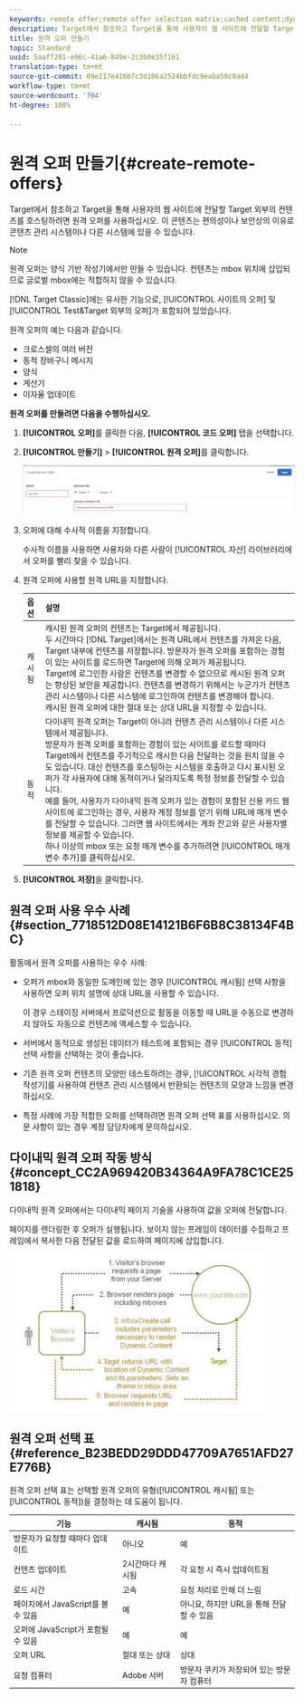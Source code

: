 ```yaml
---
keywords: remote offer;remote offer selection matrix;cached content;dynamic content
description: Target에서 참조하고 Target을 통해 사용자의 웹 사이트에 전달할 Target 외부의 컨텐츠를 호스팅하려면 원격 오퍼를 사용하십시오. 이 콘텐츠는 편의성이나 보안상의 이유로 콘텐츠 관리 시스템이나 다른 시스템에 있을 수 있습니다.
title: 원격 오퍼 만들기
topic: Standard
uuid: 5aaff281-e96c-41a6-849e-2c3b0e35f161
translation-type: tm+mt
source-git-commit: 09e217e416b7c3d106a2524bbfdc9eaba50c0ad4
workflow-type: tm+mt
source-wordcount: '704'
ht-degree: 100%

---
```



# 원격 오퍼 만들기{#create-remote-offers}

Target에서 참조하고 Target을 통해 사용자의 웹 사이트에 전달할 Target 외부의 컨텐츠를 호스팅하려면 원격 오퍼를 사용하십시오. 이 콘텐츠는 편의성이나 보안상의 이유로 콘텐츠 관리 시스템이나 다른 시스템에 있을 수 있습니다.

>[!NOTE]
>
>원격 오퍼는 양식 기반 작성기에서만 만들 수 있습니다. 컨텐츠는 mbox 위치에 삽입되므로 글로벌 mbox에는 적합하지 않을 수 있습니다.
>
>[!DNL Target Classic]에는 유사한 기능으로, [!UICONTROL 사이트의 오퍼] 및 [!UICONTROL Test&amp;Target 외부의 오퍼]가 포함되어 있었습니다.

원격 오퍼의 예는 다음과 같습니다.

* 크로스셀의 여러 버전
* 동적 장바구니 메시지
* 양식
* 계산기
* 이자율 업데이트

**원격 오퍼를 만들려면 다음을 수행하십시오.**

1. **[!UICONTROL 오퍼]**&#x200B;를 클릭한 다음, **[!UICONTROL 코드 오퍼]** 탭을 선택합니다.
1. **[!UICONTROL 만들기]** > **[!UICONTROL 원격 오퍼]**&#x200B;를 클릭합니다.

   ![](assets/remote_offer_ui.png)

1. 오퍼에 대해 수사적 이름을 지정합니다.

   수사적 이름을 사용하면 사용자와 다른 사람이 [!UICONTROL 자산] 라이브러리에서 오퍼를 빨리 찾을 수 있습니다.

1. 원격 오퍼에 사용할 원격 URL을 지정합니다.

   | 옵션 | 설명 |
   |--- |--- |
   | 캐시됨 | 캐시된 원격 오퍼의 컨텐츠는 Target에서 제공됩니다.<br>두 시간마다 [!DNL Target]에서는 원격 URL에서 컨텐츠를 가져온 다음, Target 내부에 컨텐츠를 저장합니다. 방문자가 원격 오퍼를 포함하는 경험이 있는 사이트를 로드하면 Target에 의해 오퍼가 제공됩니다.<br>Target에 로그인한 사람은 컨텐츠를 변경할 수 없으므로 캐시된 원격 오퍼는 향상된 보안을 제공합니다. 컨텐츠를 변경하기 위해서는 누군가가 컨텐츠 관리 시스템이나 다른 시스템에 로그인하여 컨텐츠를 변경해야 합니다.<br>캐시된 원격 오퍼에 대한 절대 또는 상대 URL을 지정할 수 있습니다. |
   | 동적 | 다이내믹 원격 오퍼는 Target이 아니라 컨텐츠 관리 시스템이나 다른 시스템에서 제공됩니다.<br>방문자가 원격 오퍼를 포함하는 경험이 있는 사이트를 로드할 때마다 Target에서 컨텐츠를 주기적으로 캐시한 다음 전달하는 것을 원치 않을 수도 있습니다. 대신 컨텐츠를 호스팅하는 시스템을 호출하고 다시 표시된 오퍼가 각 사용자에 대해 동적이거나 달라지도록 특정 정보를 전달할 수 있습니다.<br>예를 들어, 사용자가 다이내믹 원격 오퍼가 있는 경험이 포함된 신용 카드 웹 사이트에 로그인하는 경우, 사용자 계정 정보를 얻기 위해 URL에 매개 변수를 전달할 수 있습니다. 그러면 웹 사이트에서는 계좌 잔고와 같은 사용자별 정보를 제공할 수 있습니다.<br>하나 이상의 mbox 또는 요청 매개 변수를 추가하려면 [!UICONTROL 매개 변수 추가]를 클릭하십시오. |

1. **[!UICONTROL 저장]**&#x200B;을 클릭합니다.

## 원격 오퍼 사용 우수 사례 {#section_7718512D08E14121B6F6B8C38134F4BC}

활동에서 원격 오퍼를 사용하는 우수 사례:

* 오퍼가 mbox와 동일한 도메인에 있는 경우 [!UICONTROL 캐시됨] 선택 사항을 사용하면 오퍼 위치 설명에 상대 URL을 사용할 수 있습니다.

   이 경우 스테이징 서버에서 프로덕션으로 활동을 이동할 때 URL을 수동으로 변경하지 않아도 자동으로 컨텐츠에 액세스할 수 있습니다.

* 서버에서 동적으로 생성된 데이터가 테스트에 포함되는 경우 [!UICONTROL 동적] 선택 사항을 선택하는 것이 좋습니다.
* 기존 원격 오퍼 컨텐츠의 모양만 테스트하려는 경우, [!UICONTROL 시각적 경험 작성기]를 사용하여 컨텐츠 관리 시스템에서 반환되는 컨텐츠의 모양과 느낌을 변경하십시오.
* 특정 사례에 가장 적합한 오퍼를 선택하려면 원격 오퍼 선택 표를 사용하십시오. 의문 사항이 있는 경우 계정 담당자에게 문의하십시오.

## 다이내믹 원격 오퍼 작동 방식 {#concept_CC2A969420B34364A9FA78C1CE251818}

다이내믹 원격 오퍼에서는 다이내믹 페이지 기술을 사용하여 값을 오퍼에 전달합니다.

페이지를 렌더링한 후 오퍼가 실행됩니다. 보이지 않는 프레임이 데이터를 수집하고 프레임에서 복사한 다음 전달된 값을 로드하여 페이지에 삽입합니다.

![](assets/remote_offer_howitworks_2.jpeg)

## 원격 오퍼 선택 표 {#reference_B23BEDD29DDD47709A7651AFD27E776B}

원격 오퍼 선택 표는 선택할 원격 오퍼의 유형([!UICONTROL 캐시됨] 또는 [!UICONTROL 동적])을 결정하는 데 도움이 됩니다.

| 기능 | 캐시됨 | 동적 |
|--- |--- |--- |
| 방문자가 요청할 때마다 업데이트 | 아니오 | 예 |
| 컨텐츠 업데이트 | 2시간마다 캐시됨 | 각 요청 시 즉시 업데이트됨 |
| 로드 시간 | 고속 | 요청 처리로 인해 더 느림 |
| 페이지에서 JavaScript를 볼 수 있음 | 예 | 아니요, 하지만 URL을 통해 전달할 수 있음 |
| 오퍼에 JavaScript가 포함될 수 있음 | 예 | 예 |
| 오퍼 URL | 절대 또는 상대 | 상대 |
| 요청 컴퓨터 | Adobe 서버 | 방문자 쿠키가 저장되어 있는 방문자 컴퓨터 |